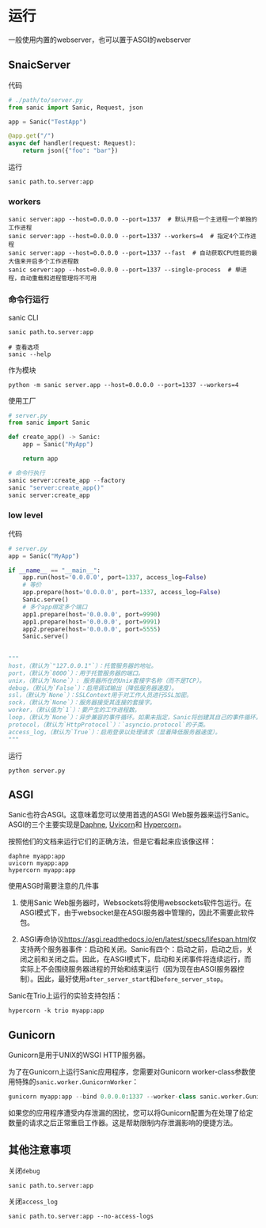 # 运行

一般使用内置的webserver，也可以置于ASGI的webserver

## SnaicServer

代码

```python
# ./path/to/server.py
from sanic import Sanic, Request, json

app = Sanic("TestApp")

@app.get("/")
async def handler(request: Request):
    return json({"foo": "bar"})

```

运行

```
sanic path.to.server:app
```

### workers

```
sanic server:app --host=0.0.0.0 --port=1337  # 默认开启一个主进程一个单独的工作进程
sanic server:app --host=0.0.0.0 --port=1337 --workers=4  # 指定4个工作进程
sanic server:app --host=0.0.0.0 --port=1337 --fast  # 自动获取CPU性能的最大值来开启多个工作进程数
sanic server:app --host=0.0.0.0 --port=1337 --single-process  # 单进程，自动重载和进程管理将不可用
```

### 命令行运行

sanic CLI

```shell
sanic path.to.server:app 

# 查看选项
sanic --help
```

作为模块

```shell
python -m sanic server.app --host=0.0.0.0 --port=1337 --workers=4
```

使用工厂

```python
# server.py
from sanic import Sanic

def create_app() -> Sanic:
    app = Sanic("MyApp")

    return app

# 命令行执行
sanic server:create_app --factory
sanic "server:create_app()"
sanic server:create_app
```

### low level

代码

```python
# server.py
app = Sanic("MyApp")

if __name__ == "__main__":
    app.run(host='0.0.0.0', port=1337, access_log=False)
    # 等价
    app.prepare(host='0.0.0.0', port=1337, access_log=False)
    Sanic.serve()
    # 多个app绑定多个端口
    app1.prepare(host='0.0.0.0', port=9990)
    app1.prepare(host='0.0.0.0', port=9991)
    app2.prepare(host='0.0.0.0', port=5555)
    Sanic.serve()
    
    
"""
host，（默认为`"127.0.0.1"`）：托管服务器的地址。
port，（默认为`8000`）：用于托管服务器的端口。
unix，（默认为`None`）: 服务器所在的Unix套接字名称（而不是TCP）。
debug，（默认为`False`）：启用调试输出（降低服务器速度）。
ssl，（默认为`None`）：SSLContext用于对工作人员进行SSL加密。
sock，（默认为`None`）：服务器接受其连接的套接字。
worker，（默认值为`1`）：要产生的工作进程数。
loop，（默认为`None`）：异步兼容的事件循环。如果未指定，Sanic将创建其自己的事件循环。
protocol，（默认为`HttpProtocol`）：`asyncio.protocol`的子类。
access_log，（默认为`True`）：启用登录以处理请求（显着降低服务器速度）。
"""
```

运行

```
python server.py
```

## ASGI

Sanic也符合ASGI。这意味着您可以使用首选的ASGI Web服务器来运行Sanic。ASGI的三个主要实现是[Daphne](http://github.com/django/daphne), [Uvicorn](https://www.uvicorn.org/)和 [Hypercorn](https://pgjones.gitlab.io/hypercorn/index.html)。

按照他们的文档来运行它们的正确方法，但是它看起来应该像这样：

```
daphne myapp:app
uvicorn myapp:app
hypercorn myapp:app
```

使用ASG时需要注意的几件事

1. 使用Sanic Web服务器时，Websockets将使用websockets软件包运行。在ASGI模式下，由于websocket是在ASGI服务器中管理的，因此不需要此软件包。

2. ASGI寿命协议<https://asgi.readthedocs.io/en/latest/specs/lifespan.html>仅支持两个服务器事件：启动和关闭。Sanic有四个：启动之前，启动之后，关闭之前和关闭之后。因此，在ASGI模式下，启动和关闭事件将连续运行，而实际上不会围绕服务器进程的开始和结束运行（因为现在由ASGI服务器控制）。因此，最好使用`after_server_start`和`before_server_stop`。

Sanic在Trio上运行的实验支持包括：

```shell
hypercorn -k trio myapp:app
```

## Gunicorn

Gunicorn是用于UNIX的WSGI HTTP服务器。

为了在Gunicorn上运行Sanic应用程序，您需要对Gunicorn worker-class参数使用特殊的`sanic.worker.GunicornWorker`：

```python
gunicorn myapp:app --bind 0.0.0.0:1337 --worker-class sanic.worker.GunicornWorker
```

如果您的应用程序遭受内存泄漏的困扰，您可以将Gunicorn配置为在处理了给定数量的请求之后正常重启工作器。这是帮助限制内存泄漏影响的便捷方法。

## 其他注意事项

关闭`debug`

```
sanic path.to.server:app
```

关闭`access_log`

```
sanic path.to.server:app --no-access-logs
```

